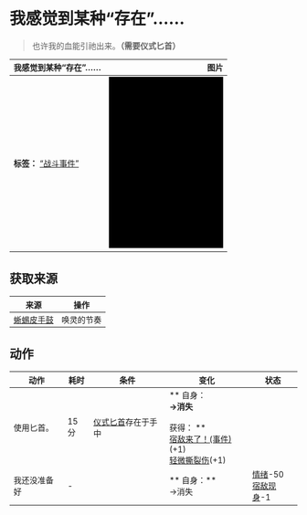 # 我感觉到某种“存在”……  
> 也许我的血能引祂出来。<b>（需要仪式匕首）</b>  
  
  我感觉到某种“存在”……  |   图片   
 ----  |  ----:   
 **标签：**	[“战斗事件”](tag_FightEvent.md)  |  <img decoding="async" src="Sprite/Darkness.png" href="a.md" style="max-width:300px;max-height:300px;">   
  
## 获取来源  
来源  |  操作  
----  |  ----  
[蜥蜴皮手鼓](LizardDrum.md)  |  唤灵的节奏  
## 动作  
动作  |  耗时  |  条件  |  变化  |  状态  
----  |  ----  |  ----  |  ----  |  ----  
使用匕首。<br>  |  15分  |  [仪式匕首](CeremonialDagger.md)存在于手中  |  ** 自身：**<br>→消失<br><br>** 获得： **<br>  [宿敌来了！(事件)](Event_EnemyFight.md)(+1)<br>  [轻微撕裂伤](W_MinorLaceration.md)(+1)<br>  |    
我还没准备好<br>  |  -  |    |  ** 自身：**<br>→消失  |  [情绪](Morale.md)-50<br>[宿敌现身](EnemyDefeated.md)-1  


<script>document.title="我感觉到某种“存在”…… - 卡牌生存百科 Card Survival Wiki";</script>